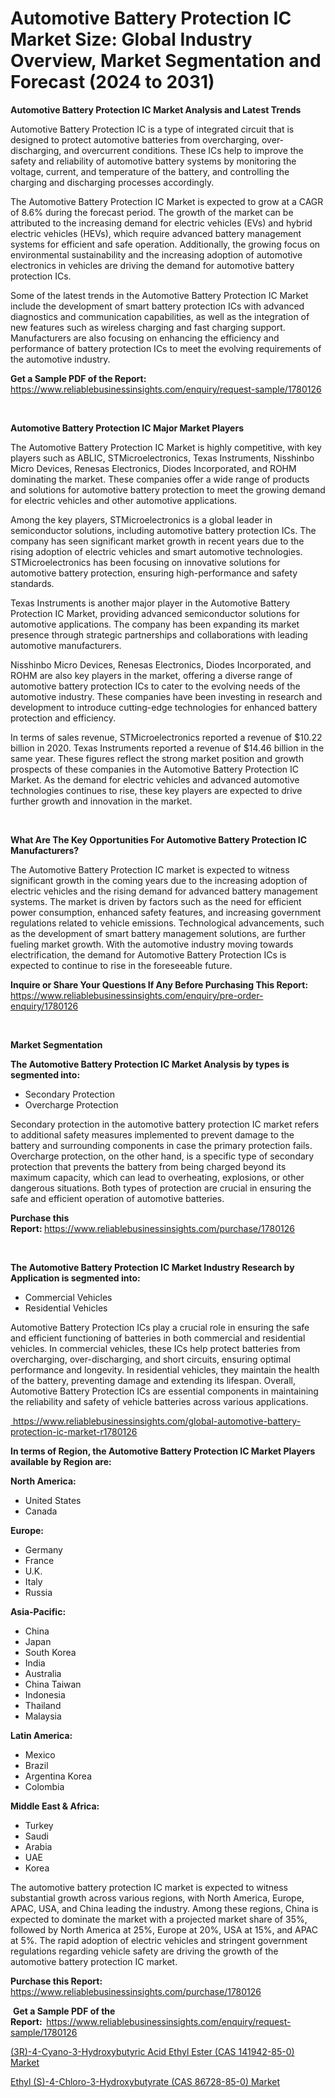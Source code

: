 <p><h1>Automotive Battery Protection IC Market Size: Global Industry Overview, Market Segmentation and Forecast (2024 to 2031)</h1></p><p><strong>Automotive Battery Protection IC Market Analysis and Latest Trends</strong></p>
<p><p>Automotive Battery Protection IC is a type of integrated circuit that is designed to protect automotive batteries from overcharging, over-discharging, and overcurrent conditions. These ICs help to improve the safety and reliability of automotive battery systems by monitoring the voltage, current, and temperature of the battery, and controlling the charging and discharging processes accordingly.</p><p>The Automotive Battery Protection IC Market is expected to grow at a CAGR of 8.6% during the forecast period. The growth of the market can be attributed to the increasing demand for electric vehicles (EVs) and hybrid electric vehicles (HEVs), which require advanced battery management systems for efficient and safe operation. Additionally, the growing focus on environmental sustainability and the increasing adoption of automotive electronics in vehicles are driving the demand for automotive battery protection ICs.</p><p>Some of the latest trends in the Automotive Battery Protection IC Market include the development of smart battery protection ICs with advanced diagnostics and communication capabilities, as well as the integration of new features such as wireless charging and fast charging support. Manufacturers are also focusing on enhancing the efficiency and performance of battery protection ICs to meet the evolving requirements of the automotive industry.</p></p>
<p><strong>Get a Sample PDF of the Report:&nbsp;</strong> <a href="https://www.reliablebusinessinsights.com/enquiry/request-sample/1780126">https://www.reliablebusinessinsights.com/enquiry/request-sample/1780126</a></p>
<p>&nbsp;</p>
<p><strong>Automotive Battery Protection IC Major Market Players</strong></p>
<p><p>The Automotive Battery Protection IC Market is highly competitive, with key players such as ABLIC, STMicroelectronics, Texas Instruments, Nisshinbo Micro Devices, Renesas Electronics, Diodes Incorporated, and ROHM dominating the market. These companies offer a wide range of products and solutions for automotive battery protection to meet the growing demand for electric vehicles and other automotive applications.</p><p>Among the key players, STMicroelectronics is a global leader in semiconductor solutions, including automotive battery protection ICs. The company has seen significant market growth in recent years due to the rising adoption of electric vehicles and smart automotive technologies. STMicroelectronics has been focusing on innovative solutions for automotive battery protection, ensuring high-performance and safety standards.</p><p>Texas Instruments is another major player in the Automotive Battery Protection IC Market, providing advanced semiconductor solutions for automotive applications. The company has been expanding its market presence through strategic partnerships and collaborations with leading automotive manufacturers.</p><p>Nisshinbo Micro Devices, Renesas Electronics, Diodes Incorporated, and ROHM are also key players in the market, offering a diverse range of automotive battery protection ICs to cater to the evolving needs of the automotive industry. These companies have been investing in research and development to introduce cutting-edge technologies for enhanced battery protection and efficiency.</p><p>In terms of sales revenue, STMicroelectronics reported a revenue of $10.22 billion in 2020. Texas Instruments reported a revenue of $14.46 billion in the same year. These figures reflect the strong market position and growth prospects of these companies in the Automotive Battery Protection IC Market. As the demand for electric vehicles and advanced automotive technologies continues to rise, these key players are expected to drive further growth and innovation in the market.</p></p>
<p>&nbsp;</p>
<p><strong>What Are The Key Opportunities For Automotive Battery Protection IC Manufacturers?</strong></p>
<p><p>The Automotive Battery Protection IC market is expected to witness significant growth in the coming years due to the increasing adoption of electric vehicles and the rising demand for advanced battery management systems. The market is driven by factors such as the need for efficient power consumption, enhanced safety features, and increasing government regulations related to vehicle emissions. Technological advancements, such as the development of smart battery management solutions, are further fueling market growth. With the automotive industry moving towards electrification, the demand for Automotive Battery Protection ICs is expected to continue to rise in the foreseeable future.</p></p>
<p><strong>Inquire or Share Your Questions If Any Before Purchasing This Report:</strong> <a href="https://www.reliablebusinessinsights.com/enquiry/pre-order-enquiry/1780126">https://www.reliablebusinessinsights.com/enquiry/pre-order-enquiry/1780126</a></p>
<p>&nbsp;</p>
<p><strong>Market Segmentation</strong></p>
<p><strong>The Automotive Battery Protection IC Market Analysis by types is segmented into:</strong></p>
<p><ul><li>Secondary Protection</li><li>Overcharge Protection</li></ul></p>
<p><p>Secondary protection in the automotive battery protection IC market refers to additional safety measures implemented to prevent damage to the battery and surrounding components in case the primary protection fails. Overcharge protection, on the other hand, is a specific type of secondary protection that prevents the battery from being charged beyond its maximum capacity, which can lead to overheating, explosions, or other dangerous situations. Both types of protection are crucial in ensuring the safe and efficient operation of automotive batteries.</p></p>
<p><strong>Purchase this Report:&nbsp;</strong><a href="https://www.reliablebusinessinsights.com/purchase/1780126">https://www.reliablebusinessinsights.com/purchase/1780126</a></p>
<p>&nbsp;</p>
<p><strong>The Automotive Battery Protection IC Market Industry Research by Application is segmented into:</strong></p>
<p><ul><li>Commercial Vehicles</li><li>Residential Vehicles</li></ul></p>
<p><p>Automotive Battery Protection ICs play a crucial role in ensuring the safe and efficient functioning of batteries in both commercial and residential vehicles. In commercial vehicles, these ICs help protect batteries from overcharging, over-discharging, and short circuits, ensuring optimal performance and longevity. In residential vehicles, they maintain the health of the battery, preventing damage and extending its lifespan. Overall, Automotive Battery Protection ICs are essential components in maintaining the reliability and safety of vehicle batteries across various applications.</p></p>
<p><a href="https://www.reliablebusinessinsights.com/global-automotive-battery-protection-ic-market-r1780126">&nbsp;https://www.reliablebusinessinsights.com/global-automotive-battery-protection-ic-market-r1780126</a></p>
<p><strong>In terms of Region, the Automotive Battery Protection IC Market Players available by Region are:</strong></p>
<p>
    <p> <strong> North America: </strong>
        <ul>
            <li>United States</li>
            <li>Canada</li>
        </ul>
        </p> 
    <p> <strong> Europe: </strong>
        <ul>
            <li>Germany</li>
            <li>France</li>
            <li>U.K.</li>
            <li>Italy</li>
            <li>Russia</li>
        </ul>
        </p> 
    <p> <strong> Asia-Pacific: </strong>
        <ul>
            <li>China</li>
            <li>Japan</li>
            <li>South Korea</li>
            <li>India</li>
            <li>Australia</li>
            <li>China Taiwan</li>
            <li>Indonesia</li>
            <li>Thailand</li>
            <li>Malaysia</li>
        </ul>
        </p> 
    <p> <strong> Latin America: </strong>
        <ul>
            <li>Mexico</li>
            <li>Brazil</li>
            <li>Argentina Korea</li>
            <li>Colombia</li>
        </ul>
        </p> 
    <p> <strong> Middle East & Africa: </strong>
        <ul>
            <li>Turkey</li>
            <li>Saudi</li>
            <li>Arabia</li>
            <li>UAE</li>
            <li>Korea</li>
        </ul>
    </p>
    </p>
<p><p>The automotive battery protection IC market is expected to witness substantial growth across various regions, with North America, Europe, APAC, USA, and China leading the industry. Among these regions, China is expected to dominate the market with a projected market share of 35%, followed by North America at 25%, Europe at 20%, USA at 15%, and APAC at 5%. The rapid adoption of electric vehicles and stringent government regulations regarding vehicle safety are driving the growth of the automotive battery protection IC market.</p></p>
<p><strong>Purchase this Report: </strong><a href="https://www.reliablebusinessinsights.com/purchase/1780126">https://www.reliablebusinessinsights.com/purchase/1780126</a></p>
<p>&nbsp;<strong>Get a Sample PDF of the Report:&nbsp;&nbsp;</strong><a href="https://www.reliablebusinessinsights.com/enquiry/request-sample/1780126">https://www.reliablebusinessinsights.com/enquiry/request-sample/1780126</a></p>
<p><strong></strong></p>
<p><p><a href="https://github.com/mabutironaldo/Market-Research-Report-List-5/blob/main/3r-4-cyano-3-hydroxybutyric-acid-ethyl-ester-cas-141942-85-0-market.md">(3R)-4-Cyano-3-Hydroxybutyric Acid Ethyl Ester (CAS 141942-85-0) Market</a></p><p><a href="https://github.com/Paul14Anderson63/Market-Research-Report-List-5/blob/main/ethyl-s-4-chloro-3-hydroxybutyrate-cas-86728-85-0-market.md">Ethyl (S)-4-Chloro-3-Hydroxybutyrate (CAS 86728-85-0) Market</a></p></p>